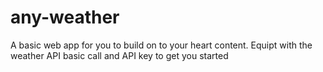 # any-weather
A basic web app for you to build on to your heart content. Equipt with the weather API basic call and API key to get you started
